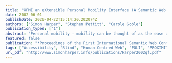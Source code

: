 ```yaml
---
title: "XPMI an eXtensible Personal Mobility Interface (A Semantic Web of Mobility Devices)"
date: 2002-06-01
publishDate: 2020-04-22T15:14:20.202074Z
authors: ["Simon Harper", "Stephen Pettitt", "Carole Goble"]
publication_types: ["1"]
abstract: "Personal mobility - mobility can be thought of as the ease as opposed to the opportunity for travel - is important not just for the implicit benefits of easy and accurate navigation and orientation, but also because it supports the less tangible factors of self worth, freedom, and independence. A high level of mobility can be difficult for visually impaired and sighted individuals alike, especially when in unfamiliar and complex internal or urban environments such as airports, bus or train stations, shopping centres, and unfamiliar cities. Signage can help both groups (as long as it is appropriate), however complex environments seem to encourage complex and confusing signage that can handicap everyone. The problem is further complicated because signage is not descriptive, dynamic, or tailored to an individual's personal journey and therefore mobility."
featured: false
publication: "*Proceedings of the First International Semantic Web Conference (ISWC2002)*"
tags: ["Accessibility", "Blind", "Human Centred Web", "POLI", "PROXIMITY", "Real World Mobility", "Visually Impaired"]
url_pdf: "http://www.simonharper.info/publications/Harper2002qf.pdf"
---
```


